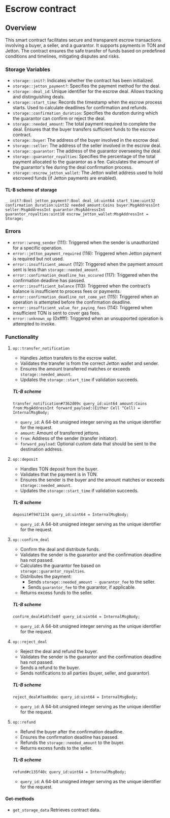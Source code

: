 # Escrow contract

## Overview
This smart contract facilitates secure and transparent escrow transactions involving a buyer, a seller, and a guarantor. It supports payments in TON and Jetton. The contract ensures the safe transfer of funds based on predefined conditions and timelines, mitigating disputes and risks.

### Storage Variables
- `storage::init?`: Indicates whether the contract has been initialized.
- `storage::jetton_payment?`: Specifies the payment method for the deal.
- `storage::deal_id`: Unique identifier for the escrow deal. Allows tracking and distinguishing deals.
- `storage::start_time`: Records the timestamp when the escrow process starts. Used to calculate deadlines for confirmation and refunds.
- `storage::confirmation_duration`: Specifies the duration during which the guarantor can confirm or reject the deal.
- `storage::needed_amount`: The total payment required to complete the deal. Ensures that the buyer transfers sufficient funds to the escrow contract.
- `storage::buyer`: The address of the buyer involved in the escrow deal.
- `storage::seller`: The address of the seller involved in the escrow deal.
- `storage::guarantor`: The address of the guarantor overseeing the deal.
- `storage::guarantor_royalties`: Specifies the percentage of the total payment allocated to the guarantor as a fee. Calculates the amount of the guarantor's fee during the deal confirmation process.
- `storage::escrow_jetton_wallet`: The Jetton wallet address used to hold escrowed funds (if Jetton payments are enabled).

#### TL-B scheme of storage
`_ init?:Bool jetton_payment?:Bool deal_id:uint64 start_time:uint32 confirmation_duration:uint32 needed_amount:Coins buyer:MsgAddressInt seller:MsgAddressInt guarantor:MsgAddressInt guarantor_royalties:uint10 escrow_jetton_wallet:MsgAddressInt = Storage;`

### Errors
   - `error::wrong_sender` (111): Triggered when the sender is unauthorized for a specific operation.
   - `error::jetton_payment_required` (116): Triggered when Jetton payment is required but not used.
   - `error::insufficient_amount` (112): Triggered when the payment amount sent is less than `storage::needed_amount`.
   - `error::confirmation_deadline_has_occured` (117): Triggered when the confirmation deadline has passed.
   - `error::insufficient_balance` (113): Triggered when the contract’s balance is insufficient to process fees or payments.
   - `error::confirmation_deadline_not_come_yet` (115): Triggered when an operation is attempted before the confirmation deadline.
   - `error::insufficient_value_for_paying_fees` (114): Triggered when insufficient TON is sent to cover gas fees.
   - `error::unknown_op` (0xffff): Triggered when an unsupported operation is attempted to invoke.

### Functionality
1. `op::transfer_notification`
   - Handles Jetton transfers to the escrow wallet.
   - Validates the transfer is from the correct Jetton wallet and sender.
   - Ensures the amount transferred matches or exceeds `storage::needed_amount`.
   - Updates the `storage::start_time` if validation succeeds.
   ##### TL-B scheme
   `transfer_notification#7362d09c query_id:uint64 amount:Coins from:MsgAddressInt forward_payload:(Either Cell ^Cell) = InternalMsgBody;`
    - `query_id`: A 64-bit unsigned integer serving as the unique identifier for the request.
    - `amount`: Amount of transferred jettons.
    - `from`: Address of the sender (transfer initiator).
    - `forward_payload`: Optional custom data that should be sent to the destination address.

2. `op::deposit`
   - Handles TON deposit from the buyer.
   - Validates that the payment is in TON.
   - Ensures the sender is the buyer and the amount matches or exceeds `storage::needed_amount`.
   - Updates the `storage::start_time` if validation succeeds.
   ##### TL-B scheme
   `deposit#f9471134 query_id:uint64 = InternalMsgBody;`
    - `query_id`: A 64-bit unsigned integer serving as the unique identifier for the request.

3. `op::confirm_deal`
   - Confirm the deal and distribute funds.
   - Validates the sender is the guarantor and the confirmation deadline has not passed.
   - Calculates the guarantor fee based on `storage::guarantor_royalties`.
   - Distributes the payment:
       - Sends `storage::needed_amount - guarantor_fee` to the seller.
       - Sends `guarantor_fee` to the guarantor, if applicable.
   - Returns excess funds to the seller.
   ##### TL-B scheme
   `confirm_deal#1dfc5e8f query_id:uint64 = InternalMsgBody;`
    - `query_id`: A 64-bit unsigned integer serving as the unique identifier for the request.

4. `op::reject_deal`
   - Reject the deal and refund the buyer.
   - Validates the sender is the guarantor and the confirmation deadline has not passed.
   - Sends a refund to the buyer.
   - Sends notifications to all parties (buyer, seller, and guarantor).
   ##### TL-B scheme
   `reject_deal#7ae0bdec query_id:uint64 = InternalMsgBody;`
    - `query_id`: A 64-bit unsigned integer serving as the unique identifier for the request.

5. `op::refund`
   - Refund the buyer after the confirmation deadline.
   - Ensures the confirmation deadline has passed.
   - Refunds the `storage::needed_amount` to the buyer.
   - Returns excess funds to the seller.
   ##### TL-B scheme
   `refund#c135f40c query_id:uint64 = InternalMsgBody;`
    - `query_id`: A 64-bit unsigned integer serving as the unique identifier for the request.

#### Get-methods
- `get_storage_data`
   Retrieves contract data.
